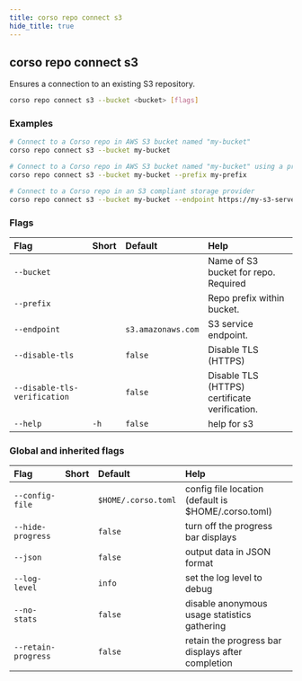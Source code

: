 ```yaml
---
title: corso repo connect s3
hide_title: true
---
```

## corso repo connect s3

Ensures a connection to an existing S3 repository.

```bash
corso repo connect s3 --bucket <bucket> [flags]
```

### Examples

```bash
# Connect to a Corso repo in AWS S3 bucket named "my-bucket"
corso repo connect s3 --bucket my-bucket

# Connect to a Corso repo in AWS S3 bucket named "my-bucket" using a prefix
corso repo connect s3 --bucket my-bucket --prefix my-prefix

# Connect to a Corso repo in an S3 compliant storage provider
corso repo connect s3 --bucket my-bucket --endpoint https://my-s3-server-endpoint
```

### Flags

|Flag|Short|Default|Help|
|:----|:-----|:-------|:----|
|`--bucket`|||Name of S3 bucket for repo. <div class='required'>Required</div>|
|`--prefix`|||Repo prefix within bucket.|
|`--endpoint`||`s3.amazonaws.com`|S3 service endpoint.|
|`--disable-tls`||`false`|Disable TLS (HTTPS)|
|`--disable-tls-verification`||`false`|Disable TLS (HTTPS) certificate verification.|
|`--help`|`-h`|`false`|help for s3|

### Global and inherited flags

|Flag|Short|Default|Help|
|:----|:-----|:-------|:----|
|`--config-file`||`$HOME/.corso.toml`|config file location (default is $HOME/.corso.toml)|
|`--hide-progress`||`false`|turn off the progress bar displays|
|`--json`||`false`|output data in JSON format|
|`--log-level`||`info`|set the log level to debug|info|warn|error|
|`--no-stats`||`false`|disable anonymous usage statistics gathering|
|`--retain-progress`||`false`|retain the progress bar displays after completion|
